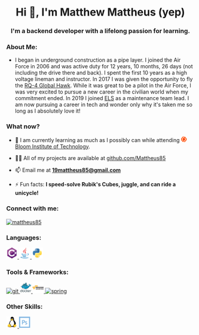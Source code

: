 <h1 align="center">Hi 👋, I'm Matthew Mattheus (yep)</h1>
<h3 align="center">I'm a backend developer with a lifelong passion for learning.</h3>

<h3 align="left">About Me:</h3>


- I began in underground construction as a pipe layer. I joined the Air Force in 2006 and was active duty for 12 years, 10 months, 26 days (not including the drive there and back). I spent the first 10 years as a high voltage lineman and instructor. In 2017 I was given the opportunity to fly the [RQ-4 Global Hawk](https://en.wikipedia.org/wiki/Northrop_Grumman_RQ-4_Global_Hawk). While it was great to be a pilot in the Air Force, I was very excited to pursue a new career in the civilian world when my commitment ended. In 2019 I joined [ELS](http://www.elitelineservices.com/) as a maintenance team lead. I am now pursuing a career in tech and wonder only why it's taken me so long as I absolutely love it!

<h3 align="left">What now?</h3>

- 🌱 I am currently learning as much as I possibly can while attending <a href="https://www.bloomtech.com/" target="_blank" rel="noreferrer"> <img src="https://github.com/Mattheus85/Mattheus85/blob/main/icons/bloomtech.png" alt="BloomTech" width="15" height="15"/> </a> [Bloom Institute of Technology](https://www.bloomtech.com/). 

- 👨‍💻 All of my projects are available at [github.com/Mattheus85](https://github.com/Mattheus85)

- 📫 Email me at **19mattheus85@gmail.com**

- ⚡ Fun facts: **I speed-solve Rubik's Cubes, juggle, and can ride a unicycle!**

<h3 align="left">Connect with me:</h3>
<p align="left">
<a href="https://linkedin.com/in/mattheus85" target="_blank"><img align="center" src="https://raw.githubusercontent.com/rahuldkjain/github-profile-readme-generator/master/src/images/icons/Social/linked-in-alt.svg" alt="mattheus85" height="24" width="32" /></a>
</p>

<h3 align="left">Languages:</h3>
<a href="https://www.w3schools.com/cs/" target="_blank" rel="noreferrer"> <img src="https://raw.githubusercontent.com/devicons/devicon/master/icons/csharp/csharp-original.svg" alt="csharp" width="30" height="30"/> </a> <a href="https://www.java.com" target="_blank" rel="noreferrer"> <img src="https://raw.githubusercontent.com/devicons/devicon/master/icons/java/java-original.svg" alt="java" width="30" height="30"/> </a> <a href="https://www.python.org" target="_blank" rel="noreferrer"> <img src="https://raw.githubusercontent.com/devicons/devicon/master/icons/python/python-original.svg" alt="python" width="30" height="30"/> </a>

<h3 align="left">Tools & Frameworks:</h3>
<a href="https://git-scm.com/" target="_blank" rel="noreferrer"> <img src="https://www.vectorlogo.zone/logos/git-scm/git-scm-icon.svg" alt="git" width="30" height="30"/> </a> <a href="https://www.docker.com/" target="_blank" rel="noreferrer"> <img src="https://raw.githubusercontent.com/devicons/devicon/master/icons/docker/docker-original-wordmark.svg" alt="docker" width="30" height="30"/> </a> <a href="https://aws.amazon.com" target="_blank" rel="noreferrer"> <img src="https://raw.githubusercontent.com/devicons/devicon/master/icons/amazonwebservices/amazonwebservices-original-wordmark.svg" alt="aws" width="30" height="30"/> </a> <a href="https://spring.io/" target="_blank" rel="noreferrer"> <img src="https://www.vectorlogo.zone/logos/springio/springio-icon.svg" alt="spring" width="30" height="30"/> </a>

<h3 align="left">Other Skills:</h3>
<a href="https://www.linux.org/" target="_blank" rel="noreferrer"> <img src="https://raw.githubusercontent.com/devicons/devicon/master/icons/linux/linux-original.svg" alt="linux" width="30" height="30"/> </a> <a href="https://www.photoshop.com/en" target="_blank" rel="noreferrer"> <img src="https://raw.githubusercontent.com/devicons/devicon/master/icons/photoshop/photoshop-line.svg" alt="photoshop" width="30" height="30"/> </a>
